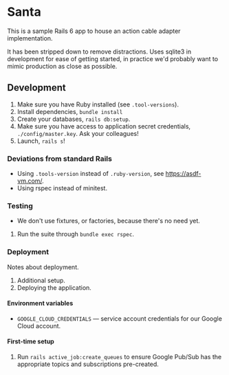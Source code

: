 # Santa

This is a sample Rails 6 app to house an action cable adapter implementation.

It has been stripped down to remove distractions. Uses sqlite3 in development
for ease of getting started, in practice we'd probably want to mimic production
as close as possible.

## Development

1. Make sure you have Ruby installed (see `.tool-versions`).
1. Install dependencies, `bundle install`
1. Create your databases, `rails db:setup`.
1. Make sure you have access to application secret credentials, `./config/master.key`. Ask your colleagues!
1. Launch, `rails s`!

### Deviations from standard Rails

* Using `.tools-version` instead of `.ruby-version`, see <https://asdf-vm.com/>.
* Using rspec instead of minitest.

### Testing

* We don't use fixtures, or factories, because there's no need yet.

1. Run the suite through `bundle exec rspec`.

### Deployment

Notes about deployment.

1. Additional setup.
1. Deploying the application.

#### Environment variables

- `GOOGLE_CLOUD_CREDENTIALS` — service account credentials for our Google Cloud account.

#### First-time setup

1. Run `rails active_job:create_queues` to ensure Google Pub/Sub has the appropriate topics
   and subscriptions pre-created.